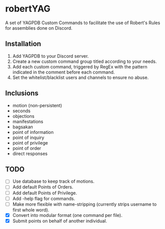 # robertYAG
A set of YAGPDB Custom Commands to facilitate the use of Robert's Rules for assemblies done on Discord. 

## Installation
1. Add YAGPDB to your Discord server.
2. Create a new custom command group titled according to your needs.
3. Add each custom command, triggered by RegEx with the pattern indicated in the comment before each command.
4. Set the whitelist/blacklist users and channels to ensure no abuse.

## Inclusions
* motion (non-persistent)
* seconds
* objections
* manifestations
* bagsakan
* point of information
* point of inquiry
* point of privilege
* point of order
* direct responses

## TODO
- [ ] Use database to keep track of motions.
- [ ] Add default Points of Orders.
- [ ] Add default Points of Privilege.
- [ ] Add -help flag for commands.
- [ ] Make more flexible with name-stripping (currently strips username to first whole word).
- [x] Convert into modular format (one command per file).
- [x] Submit points on behalf of another individual.
